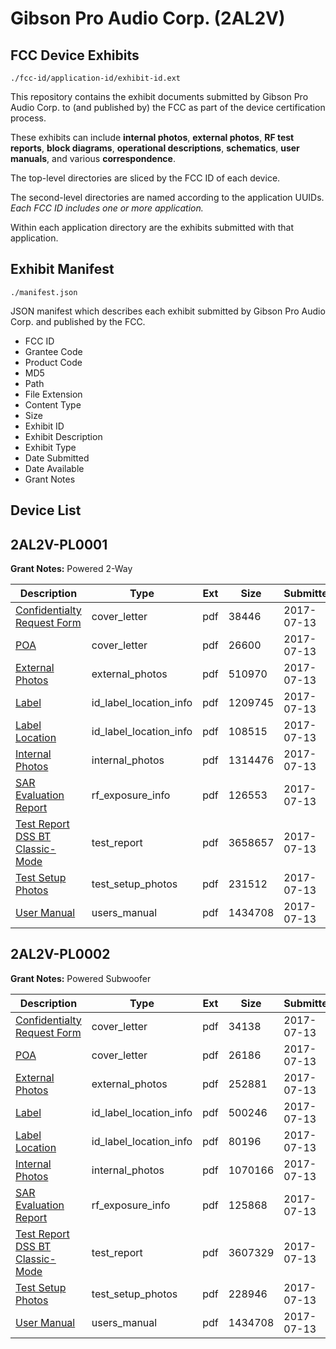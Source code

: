 # Gibson Pro Audio Corp. (2AL2V)
## FCC Device Exhibits

```
./fcc-id/application-id/exhibit-id.ext
```

This repository contains the exhibit documents submitted by Gibson Pro Audio Corp. to (and published by) the FCC as part of the device certification process.

These exhibits can include **internal photos**, **external photos**, **RF test reports**, **block diagrams**, **operational descriptions**, **schematics**, **user manuals**, and various **correspondence**.

The top-level directories are sliced by the FCC ID of each device.

The second-level directories are named according to the application UUIDs. *Each FCC ID includes one or more application.*

Within each application directory are the exhibits submitted with that application. 

## Exhibit Manifest

```
./manifest.json
```

JSON manifest which describes each exhibit submitted by Gibson Pro Audio Corp. and published by the FCC.

- FCC ID
- Grantee Code
- Product Code
- MD5
- Path
- File Extension
- Content Type
- Size
- Exhibit ID
- Exhibit Description
- Exhibit Type
- Date Submitted
- Date Available
- Grant Notes

## Device List
## 2AL2V-PL0001
**Grant Notes:** Powered 2-Way

| Description | Type | Ext | Size | Submitted | Available |
| ----------- | ---- | --- | ---- | --------- | --------- |
| [Confidentialty Request Form](2AL2V-PL0001/03ed019ad3b048cbc3df624adbf9b34d/3463915.pdf) | cover_letter | pdf | 38446 | 2017-07-13 | 2017-07-13 |
| [POA](2AL2V-PL0001/03ed019ad3b048cbc3df624adbf9b34d/3463916.pdf) | cover_letter | pdf | 26600 | 2017-07-13 | 2017-07-13 |
| [External Photos](2AL2V-PL0001/03ed019ad3b048cbc3df624adbf9b34d/3463908.pdf) | external_photos | pdf | 510970 | 2017-07-13 | 2018-01-09 |
| [Label](2AL2V-PL0001/03ed019ad3b048cbc3df624adbf9b34d/3463918.pdf) | id_label_location_info | pdf | 1209745 | 2017-07-13 | 2017-07-13 |
| [Label Location](2AL2V-PL0001/03ed019ad3b048cbc3df624adbf9b34d/3463919.pdf) | id_label_location_info | pdf | 108515 | 2017-07-13 | 2017-07-13 |
| [Internal Photos](2AL2V-PL0001/03ed019ad3b048cbc3df624adbf9b34d/3463909.pdf) | internal_photos | pdf | 1314476 | 2017-07-13 | 2018-01-09 |
| [SAR Evaluation Report](2AL2V-PL0001/03ed019ad3b048cbc3df624adbf9b34d/3463914.pdf) | rf_exposure_info | pdf | 126553 | 2017-07-13 | 2017-07-13 |
| [Test Report DSS BT Classic-Mode](2AL2V-PL0001/03ed019ad3b048cbc3df624adbf9b34d/3463913.pdf) | test_report | pdf | 3658657 | 2017-07-13 | 2017-07-13 |
| [Test Setup Photos](2AL2V-PL0001/03ed019ad3b048cbc3df624adbf9b34d/3463911.pdf) | test_setup_photos | pdf | 231512 | 2017-07-13 | 2018-01-09 |
| [User Manual](2AL2V-PL0001/03ed019ad3b048cbc3df624adbf9b34d/3463867.pdf) | users_manual | pdf | 1434708 | 2017-07-13 | 2018-01-09 |
## 2AL2V-PL0002
**Grant Notes:** Powered Subwoofer

| Description | Type | Ext | Size | Submitted | Available |
| ----------- | ---- | --- | ---- | --------- | --------- |
| [Confidentialty Request Form](2AL2V-PL0002/7d14803de1964e6d0ce7bd93481d87b0/3463870.pdf) | cover_letter | pdf | 34138 | 2017-07-13 | 2017-07-13 |
| [POA](2AL2V-PL0002/7d14803de1964e6d0ce7bd93481d87b0/3463871.pdf) | cover_letter | pdf | 26186 | 2017-07-13 | 2017-07-13 |
| [External Photos](2AL2V-PL0002/7d14803de1964e6d0ce7bd93481d87b0/3463864.pdf) | external_photos | pdf | 252881 | 2017-07-13 | 2018-01-09 |
| [Label](2AL2V-PL0002/7d14803de1964e6d0ce7bd93481d87b0/3463872.pdf) | id_label_location_info | pdf | 500246 | 2017-07-13 | 2017-07-13 |
| [Label Location](2AL2V-PL0002/7d14803de1964e6d0ce7bd93481d87b0/3463873.pdf) | id_label_location_info | pdf | 80196 | 2017-07-13 | 2017-07-13 |
| [Internal Photos](2AL2V-PL0002/7d14803de1964e6d0ce7bd93481d87b0/3463865.pdf) | internal_photos | pdf | 1070166 | 2017-07-13 | 2018-01-09 |
| [SAR Evaluation Report](2AL2V-PL0002/7d14803de1964e6d0ce7bd93481d87b0/3463869.pdf) | rf_exposure_info | pdf | 125868 | 2017-07-13 | 2017-07-13 |
| [Test Report DSS BT Classic-Mode](2AL2V-PL0002/7d14803de1964e6d0ce7bd93481d87b0/3463868.pdf) | test_report | pdf | 3607329 | 2017-07-13 | 2017-07-13 |
| [Test Setup Photos](2AL2V-PL0002/7d14803de1964e6d0ce7bd93481d87b0/3463866.pdf) | test_setup_photos | pdf | 228946 | 2017-07-13 | 2018-01-09 |
| [User Manual](2AL2V-PL0002/7d14803de1964e6d0ce7bd93481d87b0/3463867.pdf) | users_manual | pdf | 1434708 | 2017-07-13 | 2018-01-09 |
